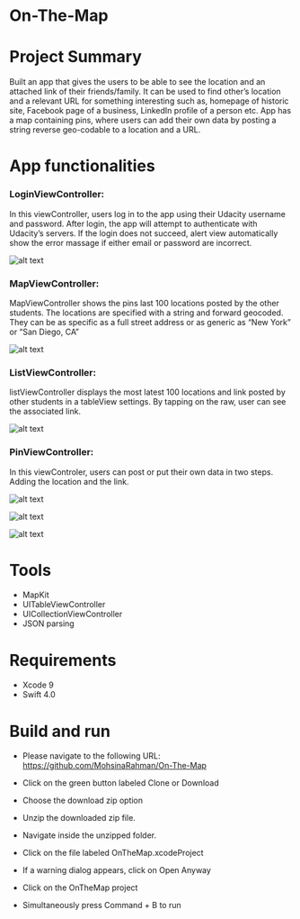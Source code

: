 # On-The-Map 
# Project Summary
Built an app that gives the users to be able to see the location and an attached link of their friends/family. It can be used to find other’s location and a relevant URL for something interesting such as, homepage of historic site, Facebook page of a business, LinkedIn profile of a person etc. App has a map containing pins, where users can add their own data by posting a string reverse geo-codable to a location and a URL.

# App functionalities
### LoginViewController: 
In this viewController, users log in to the app using their Udacity username and password. After login, the app will attempt to authenticate with Udacity’s servers. If the login does not succeed, alert view automatically show the error massage if either email or password are incorrect.


![alt text](https://github.com/MohsinaRahman/On-The-Map/blob/master/login_page.png "Login Page")

### MapViewController:
MapViewController shows the pins last 100 locations posted by the other students. The locations are specified with a string and forward geocoded. They can be as specific as a full street address or as generic as “New York” or “San Diego, CA”


![alt text](https://github.com/MohsinaRahman/On-The-Map/blob/master/mapview_page.png "Mapview Page")

### ListViewController:
listViewController displays the most latest 100 locations and link posted by other students in a tableView settings. By tapping on the raw, user can see the associated link.


![alt text](https://github.com/MohsinaRahman/On-The-Map/blob/master/studentinformation_page.png "Studentinformation Page")

### PinViewController:
In this viewControler, users can post or put their own data in two steps. Adding the location and the link.


![alt text](https://github.com/MohsinaRahman/On-The-Map/blob/master/link_page.png "Link Page")


![alt text](https://github.com/MohsinaRahman/On-The-Map/blob/master/linkmap_page.png "Linkmap Page")


![alt text](https://github.com/MohsinaRahman/On-The-Map/blob/master/post_page.png "post Page")


# Tools
* MapKit
* UITableViewController
* UICollectionViewController
* JSON parsing
# Requirements
* Xcode 9
* Swift 4.0


# Build and run

* Please navigate to the following URL: https://github.com/MohsinaRahman/On-The-Map

* Click on the green button labeled Clone or Download

* Choose the download zip option

* Unzip the downloaded zip file.

* Navigate inside the unzipped folder.

* Click on the file labeled OnTheMap.xcodeProject

* If a warning dialog appears, click on Open Anyway

* Click on the OnTheMap project

* Simultaneously press Command + B to run
